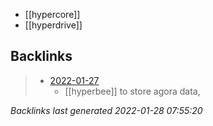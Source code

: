 - [[hypercore]]
- [[hyperdrive]]



## Backlinks

> - [2022-01-27](todo.md)
>   - [[hyperbee]] to store agora data,

_Backlinks last generated 2022-01-28 07:55:20_
